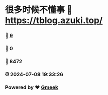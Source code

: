 # 很多时候不懂事 :link: https://tblog.azuki.top/ 
### :page_facing_up: [9](https://tblog.azuki.top//tag.html) 
### :speech_balloon: 0 
### :hibiscus: 8472 
### :alarm_clock: 2024-07-08 19:33:26 
### Powered by :heart: [Gmeek](https://github.com/Meekdai/Gmeek)
